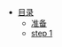 - [目录](/md/handle/_sidebar)
    - [准备](/md/handle/spring/spring_prepare/spring_prepare)
    - [step 1](/md/handle/spring/spring_step1/spring_step1)
    